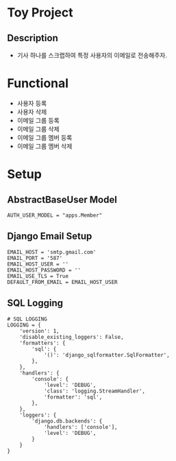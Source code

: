 # Toy Project

## Description

- 기사 하나를 스크랩하여 특정 사용자의 이메일로 전송해주자.

# Functional

- 사용자 등록
- 사용자 삭제
- 이메일 그룹 등록
- 이메일 그룹 삭제
- 이메일 그룹 멤버 등록
- 이메일 그룹 멤버 삭제

# Setup

## AbstractBaseUser Model

```text
AUTH_USER_MODEL = "apps.Member"
```

## Django Email Setup

```text
EMAIL_HOST = 'smtp.gmail.com'
EMAIL_PORT = '587'
EMAIL_HOST_USER = ''
EMAIL_HOST_PASSWORD = ''
EMAIL_USE_TLS = True
DEFAULT_FROM_EMAIL = EMAIL_HOST_USER
```

## SQL Logging

```text
# SQL LOGGING
LOGGING = {
    'version': 1,
    'disable_existing_loggers': False,
    'formatters': {
        'sql': {
            '()': 'django_sqlformatter.SqlFormatter',
        },
    },
    'handlers': {
        'console': {
            'level': 'DEBUG',
            'class': 'logging.StreamHandler',
            'formatter': 'sql',
        },
    },
    'loggers': {
        'django.db.backends': {
            'handlers': ['console'],
            'level': 'DEBUG',
        }
    }
}
```